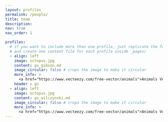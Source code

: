```yaml
---
layout: profiles
permalink: /people/
title: team
description: 
nav: true
nav_order: 1

profiles:
  # if you want to include more than one profile, just replicate the following block
  # and create one content file for each profile inside _pages/
  - align: left
    image: octopus.jpg
    content: gs_gibson.md
    image_circular: false # crops the image to make it circular
    more_info: >
      <a href="https://www.vecteezy.com/free-vector/animals">Animals Vectors by Vecteezy</a>
    header : gs
  - align: left
    image: octopus.jpg
    content: gs_wilczynski.md
    image_circular: false # crops the image to make it circular
    more_info: >
      <a href="https://www.vecteezy.com/free-vector/animals">Animals Vectors by Vecteezy</a>
---
```

